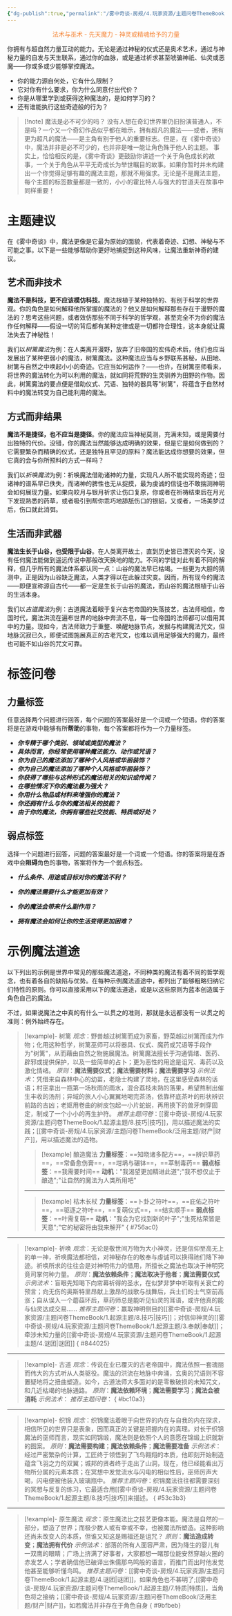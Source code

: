 ```yaml
---
{"dg-publish":true,"permalink":"/雾中奇谈-房规/4.玩家资源/主题问卷ThemeBook/泛用主题/魔法/"}
---
```


<div align="center"><font color="#f58231">法术与巫术 - 先天魔力 - 神灵或精魂给予的力量</font></div>

你拥有与超自然力量互动的能力。无论是通过神秘的仪式还是奥术艺术，通过与神秘力量的自发与天生联系，通过你的血脉，或是通过祈求甚至唬骗神祇、仙灵或恶魔——你或多或少能够掌控魔法。
- 你的能力源自何处，它有什么限制？
- 它对你有什么要求，你为什么同意付出代价？
- 你是从哪里学到或获得这种魔法的，是如何学习的？
- 还有谁能执行这些奇迹般的行为？

>[!note] 魔法是必不可少的吗？
>没有人想在奇幻世界里仍旧扮演普通人，不是吗？一个又一个奇幻作品似乎都在暗示，拥有超凡的魔法——或者，拥有更为超凡的魔法——是主角有别于他人的重要标志。但是，在《雾中奇谈》中，魔法并非是必不可少的，也并非是唯一能让角色殊于他人的主题。
>事实上，恰恰相反的是，《雾中奇谈》更鼓励你讲述一个关于角色成长的故事，一个关于角色从平平无奇成长为举世瞩目的故事。如果你暂时并未构建出一个你觉得足够有趣的魔法主题，那就不用强求。无论是不是魔法主题，每个主题的标签数量都是一致的，小小的霍比特人与强大的甘道夫在故事中同样重要！
>
# 主题建议
在《雾中奇谈》中，魔法更像是它最为原始的面貌，代表着奇迹、幻想、神秘与不可能之事。以下是一些能够帮助你更好地捕捉到这种风味，让魔法重新神奇的建议。
## 艺术而非技术
**魔法不是科技，更不应该模仿科技**。魔法根植于某种独特的、有别于科学的世界观。你的角色是如何解释他所掌握的魔法的？他又是如何解释那些存在于漫野的魔法的？思考这些问题，或者效仿那些不同于科学的哲学观，甚至完全不为你的魔法作任何解释——假设一切的背后都有某种定律或是一切都符合理性，这本身就让魔法失去了神秘性！

我们以*树篱魔法*为例：在人类离开漫野，放弃了旧帝国的宏伟奇术后，他们也应当发展出了某种更弱小的魔法，树篱魔法。这种魔法应当与乡野联系甚秘，从田地、树篱与自然之中唤起小小的奇迹。它应当如何运作？——也许，在树篱巫师看来，将世界的魔法转化为可以利用的魔法，就如同将荒野的生灵驯养为田野的作物。因此，树篱魔法的要点便是借助仪式、咒语、独特的器具等"树篱"，将蕴含于自然材料中的魔法转变为自己能利用的魔法。

## 方式而非结果
**魔法不是捷径，也不应当是捷径**。你的魔法应当神秘莫测，充满未知，或是需要付出独特的代价。没错，你的魔法当然能够达成明确的效果，但是它是如何做到的？它需要繁杂而精确的仪式，还是独特且罕见的原料？魔法能达成你想要的效果，但它真的会与你所预料的方式一样吗？

我们以*祈唤魔法*为例：祈唤魔法借助诸神的力量，实现凡人所不能实现的奇迹；但诸神的谱系早已佚失，而诸神的脾性也无从捉摸，最为虔诚的信徒也不敢揣测神明会如何展现力量。如果向皎月与银月祈求让伤口复原，你或者在祈祷结束后在月光下发现熟悉的药草，或者吸引到帮你乖巧地舔舐伤口的银貂，又或者，一场美梦过后，伤口就此消弭。

## 生活而非武器
**魔法生长于山谷，也受限于山谷**。在人类离开故土，直到历史皆已湮灭的今天，没有任何魔法能做到遥远传说中那般改天换地的能力。不同的学徒对此有着不同的解释，但几乎所有的魔法体系都认同一点：山谷的魔法早已枯竭。一些更为大胆的猜测中，正是因为山谷缺乏魔法，人类才得以在此躲过灾变。因而，所有现今的魔法——即便宣称源自古代——都一定是生长于山谷的魔法，而山谷的魔法根植于山谷的生活本身。

我们以*古道魔法*为例：古道魔法着眼于复兴古老帝国的失落技艺，古法师相信，帝国时代，魔法洪流在遍布世界的地脉中奔流不息，每一位帝国的法师都可以借用其中的力量。现如今，古法师致力于重整、唤醒地脉节点，发掘与构建魔法咒文，但地脉沉寂已久，即便试图施展真正的古老咒文，也难以调用足够强大的魔力，最终也可能不如山谷的咒文可靠。

#  标签问卷
## 力量标签
任意选择两个问题进行回答，每个问题的答案最好是一个词或一个短语。你的答案将是在游戏中能够有所**帮助**的事物，每个答案都将作为一个力量标签。
- ***你专精于哪个类别、领域或类型的魔法？***
- ***具体而言，你经常使用哪种魔法能力、动作或咒语？***
- ***你为自己的魔法添加了哪种个人风格或华丽装饰？***
- ***你为自己的魔法添加了哪种个人风格或华丽装饰？***
- ***你获得了哪些与这种形式的魔法相关的知识或传闻？***
- ***在哪些情况下你的魔法最为强大？***
- ***你用什么物品或材料来增强你的魔法？***
- ***你还拥有什么与你的魔法相关的技能？***
- ***由于你的魔法，你拥有哪些社交技能、特质或好处？***

## 弱点标签
选择一个问题进行回答，问题的答案最好是一个词或一个短语。你的答案将是在游戏中会**阻碍**角色的事物，答案将作为一个弱点标签。
- ***什么条件、用途或目标对你的魔法不利？***

- ***你的魔法需要什么才能更加有效？***

- ***你的魔法会带来什么副作用？***

- ***拥有魔法会如何让你的生活变得更加困难？***
# 示例魔法道途
以下列出的示例是世界中常见的那些魔法道途，不同种类的魔法有着不同的哲学观念，也有着各自的缺陷与优势。在每种示例魔法道途中，都列出了能够粗略归纳它们特性的原则。你可以直接采用以下的魔法道途，或是以这些原则为蓝本创造属于角色自己的魔法。

不过，如果说魔法之中真的有什么一以贯之的准则，那就是永远都没有一以贯之的准则：例外始终存在。
> [!example]- 树篱
>*观念*：野兽越过树篱而成为家畜，野菜越过树篱而成为作物；化用这种哲学，树篱巫师可以将器具、仪式、魔药或咒语等手段作为"树篱"，从而藉由自然之物施展魔法。树篱魔法擅长于沟通情绪、医药、辟邪或提供保护，以及一些简单的占卜；更为恶性的用途是诅咒、毒药以及激化情绪。
>*原则*：**魔法需要仪式**；**魔法需要材料**；**魔法需要学习**
>*示例法术*：凭借来自森林中心的幼苗，老隐士构建了灵地，在这里感受森林的话语；村巫拿出一瓶第一场秋雨的雨水，混合荔枝未熟的落果，希望熬制出催生丰收的汤剂；异域的旅人小心翼翼地喝完茶汤，依靠杯底茶叶的形状辨识前路的吉凶；老妪用卷曲的树皮包起一小片蛇蜕，再用换下的兽牙刺穿固定，制成了一个小小的再生护符。
>*推荐主题问卷*：[[雾中奇谈-房规/4.玩家资源/主题问卷ThemeBook/1.起源主题/8.技巧\|技巧]]，用以描述魔法的实践；[[雾中奇谈-房规/4.玩家资源/主题问卷ThemeBook/泛用主题/财产\|财产]]，用以描述魔法的造物。
>>[!example] 酿造魔法
>>**力量标签**：==知晓诸多配方==，==辨识草药==，==常备愈伤膏==，==坩埚与碾钵==，==萃制毒药==
>>**弱点标签**：==我需要时间==
>>**动机**："我渴望更加精进此道";"我不想仅止于酿造";"让自然的魔法为人类所用吧"
>---
>>[!example] 枯木长杖
>>**力量标签**：==卜卦之符叶==，==庇佑之符叶==，==驱逐之符叶==，==复萌仪式==，==结实顺手==
>>**弱点标签**：==叶需复萌==
>>**动机**："我会为它找到新的叶子";"生死枯荣皆是天意";"它的秘密将由我来解开"
{ #756ac0}


---
> [!example]- 祈唤
>*观念*：无论是敬世间万物为大小神灵，还是信仰至高无上的单一神，祈唤魔法都相信，对神秘存在的敬奉与虔诚可以换得祂们降下神迹。祈唤所求的往往会是对神明伟力的借用，所擅长之魔法也取决于神明究竟司掌何种力量。
>*原则*：**魔法依赖条件**；**魔法取决于他者**；**魔法需要仪式**
>*示例法术*：盲眼先知喝下向帘幕祈得的圣水，在似梦非梦中听取有关衰亡的预言；向无伤的奥斯特里昂献上激昂的战歌与战舞后，兵士们的士气空前高涨；自从误入一个蘑菇环后，草药师总是能听见仙灵的耳语，或许他真的能与仙灵达成交易......
>*推荐主题问卷*：赢取神明侧目的[[雾中奇谈-房规/4.玩家资源/主题问卷ThemeBook/1.起源主题/8.技巧\|技巧]]；对信仰神灵的[[雾中奇谈-房规/4.玩家资源/主题问卷ThemeBook/1.起源主题/3.奉献\|奉献]]；牵涉未知力量的[[雾中奇谈-房规/4.玩家资源/主题问卷ThemeBook/1.起源主题/4.谜团\|谜团]]
{ #844025}


---
> [!example]- 古道
>*观念*：传说在业已覆灭的古老帝国中，魔法依照一套瑰丽而伟大的方式听从人类驱役。魔法的洪流在地脉中奔涌，玄奥的咒语则不容置疑地将之扭曲塑造。如今，古道法师大多面对的是零散破损的未知咒文，和几近枯竭的地脉通路。
>*原则*：**魔法依赖环境**；**魔法需要学习**；**魔法会被消耗**
>*示例法术*：
>*推荐主题问卷*：
{ #bc10a3}


---
> [!example]- 织锦
>*观念*：织锦魔法着眼于向世界的内在与自我的内在探求，相信所见的世界只是表象，因而真正的关键是把握内在的真理。对长于织锦魔法的巫师而言，现实如同锦缎，魔法则是依照个人的意愿在锦缎上织就新的图案。
>*原则*：**魔法需要构建**；**魔法依赖条件**；**魔法需要准备**
>*示例法术*：经过严密繁杂的计算，工匠终于领悟到了飞鸟翱翔的本质，他即刻开始制造蕴含飞羽之力的双翼；城邦的贤者终于走出了山洞，现在，他已经能看出万物所分属的元素本质；在冥想中发觉流水与闪电的相似性后，巫师厉声大喝，闪电便被他装入玻璃瓶中。
>*推荐主题问卷*：织锦魔法往往都需要深刻的冥想与反复的练习，它最适合用[[雾中奇谈-房规/4.玩家资源/主题问卷ThemeBook/1.起源主题/8.技巧\|技巧]]来描述。
{ #53c3b3}


---
> [!example]- 原生魔法
>*观念*：原生魔法比之技艺更像本能。魔法是自然的一部分，塑造了世界；而极少数人或有幸或不幸，也被魔法所塑造。这种影响还尚未改变人的本质，但谁又知这是赐福还是诅咒？
>*原则*：**魔法造成转变**；**魔法拥有代价**
>*示例法术*：部落的所有人面容严肃，因为降生的婴儿有一双鹰的眼睛；广场上挤满了好事者，大家都想一睹那位能安然穿越火圈的赤发艺人；学者确信他已破译出侏儒那鸟鸣般的语言，而推门而出时他发觉他甚至能够听懂鸟鸣。
>*推荐主题问卷*：[[雾中奇谈-房规/4.玩家资源/主题问卷ThemeBook/1.起源主题/4.谜团\|谜团]]，如果角色也不甚明了;[[雾中奇谈-房规/4.玩家资源/主题问卷ThemeBook/1.起源主题/7.特质\|特质]]，当角色将之接纳；[[雾中奇谈-房规/4.玩家资源/主题问卷ThemeBook/泛用主题/财产\|财产]]，如若魔法并非存在于角色自身
{ #9bfbeb}


